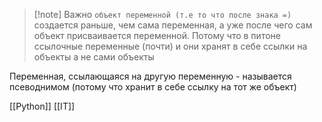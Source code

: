
>[!note] Важно
> `объект переменной (т.е то что после знака =)` создается раньше, чем сама переменная, а уже после чего сам объект присваивается переменной. Потому что в питоне ссылочные переменные (почти) и они хранят в себе ссылки на объекты а не сами объекты

Переменная, ссылающаяся на другую переменную - называется псеводнимом (потому что хранит в себе ссылку на тот же объект)

[[Python]] [[IT]]